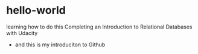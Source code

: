 # hello-world
learning how to do this
Completing an Introduction to Relational Databases with Udacity 

- and this is my introduciton to Github
